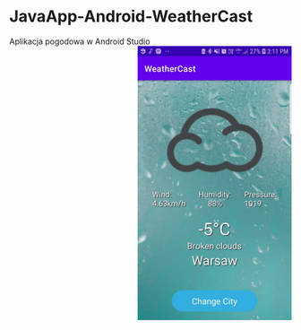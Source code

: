 # JavaApp-Android-WeatherCast
Aplikacja pogodowa w Android Studio 
<img src="https://github.com/Spocky95/JavaApp-Android-WeatherCast/blob/main/Screenshot_20221217-151115_WeatherCast.jpg" align="right"
     alt="WeatherCast-HeroSection" width="275" target="_blank">
